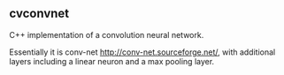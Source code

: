 cvconvnet
---------

C++ implementation of a convolution neural network.

Essentially it is conv-net http://conv-net.sourceforge.net/, with additional
layers including a linear neuron and a max pooling layer.

